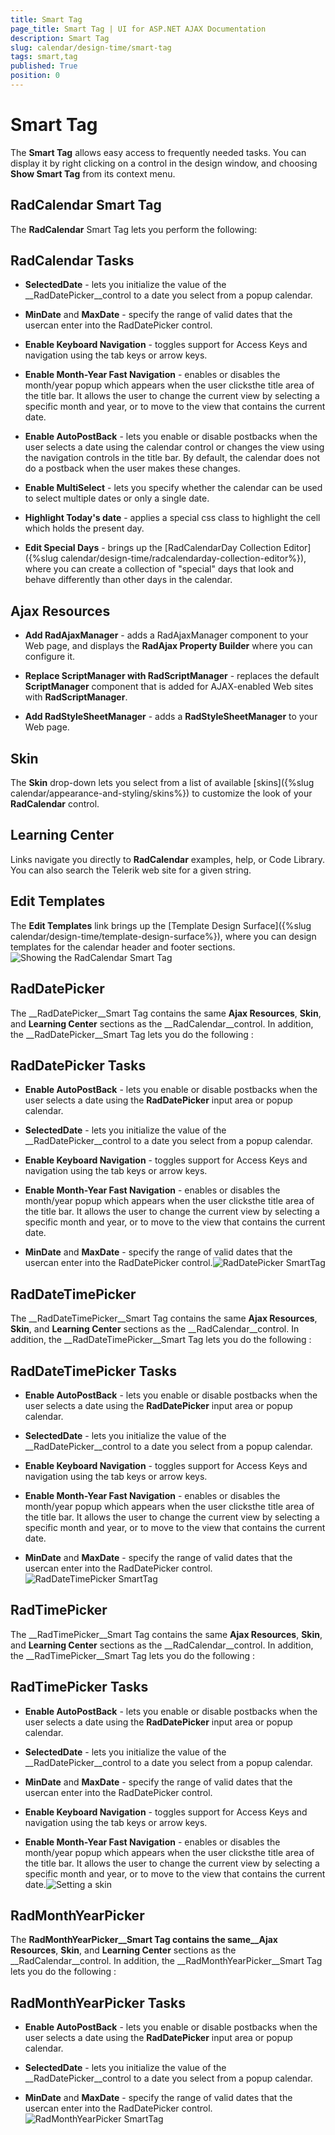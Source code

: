 ```yaml
---
title: Smart Tag
page_title: Smart Tag | UI for ASP.NET AJAX Documentation
description: Smart Tag
slug: calendar/design-time/smart-tag
tags: smart,tag
published: True
position: 0
---
```


# Smart Tag



The __Smart Tag__ allows easy access to frequently needed tasks. You can display it by right clicking on a control in the design window, and choosing __Show Smart Tag__ from its context menu.

## RadCalendar Smart Tag

The __RadCalendar__ Smart Tag lets you perform the following:

## RadCalendar Tasks

* __SelectedDate__ - lets you initialize the value of the __RadDatePicker__control to a date you select from a popup calendar.

* __MinDate__ and __MaxDate__ - specify the range of valid dates that the usercan enter into the RadDatePicker control.

* __Enable Keyboard Navigation__ - toggles support for Access Keys and navigation using the tab keys or arrow keys.

* __Enable Month-Year Fast Navigation__ - enables or disables the month/year popup which appears when the user clicksthe title area of the title bar. It allows the user to change the current view by selecting a specific month and year, or to move to the view that contains the current date.

* __Enable AutoPostBack__ - lets you enable or disable postbacks when the user selects a date using the calendar control or changes the view using the navigation controls in the title bar. By default, the calendar does not do a postback when the user makes these changes.

* __Enable MultiSelect__ - lets you specify whether the calendar can be used to select multiple dates or only a single date.

* __Highlight Today's date__ - applies a special css class to highlight the cell which holds the present day.

* __Edit Special Days__ - brings up the [RadCalendarDay Collection Editor]({%slug calendar/design-time/radcalendarday-collection-editor%}), where you can create a collection of "special" days that look and behave differently than other days in the calendar.

## Ajax Resources

* __Add RadAjaxManager__ - adds a RadAjaxManager component to your Web page, and displays the __RadAjax Property Builder__ where you can configure it.

* __Replace ScriptManager with RadScriptManager__ - replaces the default __ScriptManager__ component that is added for AJAX-enabled Web sites with __RadScriptManager__.

* __Add RadStyleSheetManager__ - adds a __RadStyleSheetManager__ to your Web page.

## Skin

The __Skin__ drop-down lets you select from a list of available [skins]({%slug calendar/appearance-and-styling/skins%}) to customize the look of your __RadCalendar__ control.

## Learning Center

Links navigate you directly to __RadCalendar__ examples, help, or Code Library. You can also search the Telerik web site for a given string.

## Edit Templates

The __Edit Templates__ link brings up the [Template Design Surface]({%slug calendar/design-time/template-design-surface%}), where you can design templates for the calendar header and footer sections.![Showing the RadCalendar Smart Tag](images/calendar_gettingstarted_001.png)

## RadDatePicker

The __RadDatePicker__Smart Tag contains the same __Ajax Resources__, __Skin__, and __Learning Center__ sections as the __RadCalendar__control. In addition, the __RadDatePicker__Smart Tag lets you do the following :

## RadDatePicker Tasks

* __Enable AutoPostBack__ - lets you enable or disable postbacks when the user selects a date using the __RadDatePicker__ input area or popup calendar.

* __SelectedDate__ - lets you initialize the value of the __RadDatePicker__control to a date you select from a popup calendar.

* __Enable Keyboard Navigation__ - toggles support for Access Keys and navigation using the tab keys or arrow keys.

* __Enable Month-Year Fast Navigation__ - enables or disables the month/year popup which appears when the user clicksthe title area of the title bar. It allows the user to change the current view by selecting a specific month and year, or to move to the view that contains the current date.

* __MinDate__ and __MaxDate__ - specify the range of valid dates that the usercan enter into the RadDatePicker control.![RadDatePicker SmartTag](images/calendar_datepicker_smarttag.png)

## RadDateTimePicker

The __RadDateTimePicker__Smart Tag contains the same __Ajax Resources__, __Skin__, and __Learning Center__ sections as the __RadCalendar__control. In addition, the __RadDateTimePicker__Smart Tag lets you do the following :

## RadDateTimePicker Tasks

* __Enable AutoPostBack__ - lets you enable or disable postbacks when the user selects a date using the __RadDatePicker__ input area or popup calendar.

* __SelectedDate__ - lets you initialize the value of the __RadDatePicker__control to a date you select from a popup calendar.

* __Enable Keyboard Navigation__ - toggles support for Access Keys and navigation using the tab keys or arrow keys.

* __Enable Month-Year Fast Navigation__ - enables or disables the month/year popup which appears when the user clicksthe title area of the title bar. It allows the user to change the current view by selecting a specific month and year, or to move to the view that contains the current date.

* __MinDate__ and __MaxDate__ - specify the range of valid dates that the usercan enter into the RadDatePicker control.![RadDateTimePicker SmartTag](images/calendar_datetimepicker_smarttag.png)

## RadTimePicker

The __RadTimePicker__Smart Tag contains the same __Ajax Resources__, __Skin__, and __Learning Center__ sections as the __RadCalendar__control. In addition, the __RadTimePicker__Smart Tag lets you do the following :

## RadTimePicker Tasks

* __Enable AutoPostBack__ - lets you enable or disable postbacks when the user selects a date using the __RadDatePicker__ input area or popup calendar.

* __SelectedDate__ - lets you initialize the value of the __RadDatePicker__control to a date you select from a popup calendar.

* __MinDate__ and __MaxDate__ - specify the range of valid dates that the usercan enter into the RadDatePicker control.

* __Enable Keyboard Navigation__ - toggles support for Access Keys and navigation using the tab keys or arrow keys.

* __Enable Month-Year Fast Navigation__ - enables or disables the month/year popup which appears when the user clicksthe title area of the title bar. It allows the user to change the current view by selecting a specific month and year, or to move to the view that contains the current date.![Setting a skin](images/GettingStarted_AddingRadTimePicker.png)

## RadMonthYearPicker

The __RadMonthYearPicker__Smart Tag contains the same__Ajax Resources__, __Skin__, and __Learning Center__ sections as the __RadCalendar__control. In addition, the __RadMonthYearPicker__Smart Tag lets you do the following :

## RadMonthYearPicker Tasks

* __Enable AutoPostBack__ - lets you enable or disable postbacks when the user selects a date using the __RadDatePicker__ input area or popup calendar.

* __SelectedDate__ - lets you initialize the value of the __RadDatePicker__control to a date you select from a popup calendar.

* __MinDate__ and __MaxDate__ - specify the range of valid dates that the usercan enter into the RadDatePicker control.![RadMonthYearPicker SmartTag](images/calendar_monthyearpicker_smarttag.png)
